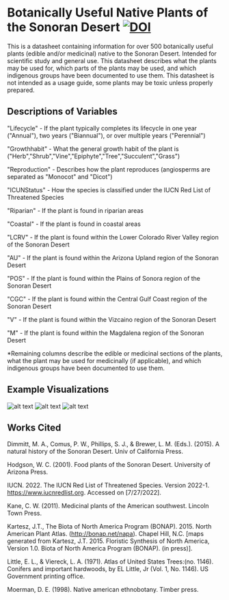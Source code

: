 Botanically Useful Native Plants of the Sonoran Desert [![DOI](https://zenodo.org/badge/DOI/10.5281/zenodo.6918124.svg)](https://doi.org/10.5281/zenodo.6918124)
=====================
This is a datasheet containing information for over 500 botanically useful plants (edible and/or medicinal) native to the Sonoran Desert. Intended for scientific study and general use. This datasheet describes what the plants may be used for, which parts of the plants may be used, and which indigenous groups have been documented to use them. This datasheet is not intended as a usage guide, some plants may be toxic unless properly prepared.

## Descriptions of Variables 

"Lifecycle" - If the plant typically completes its lifecycle in one year ("Annual"), two years ("Biannual"), or over multiple years ("Perennial")

"Growthhabit" - What the general growth habit of the plant is ("Herb","Shrub","Vine","Epiphyte","Tree","Succulent","Grass")

"Reproduction" - Describes how the plant reproduces (angiosperms are separated as "Monocot" and "Dicot")

"ICUNStatus" - How the species is classified under the IUCN Red List of Threatened Species

"Riparian" - If the plant is found in riparian areas

"Coastal" - If the plant is found in coastal areas

"LCRV" - If the plant is found within the Lower Colorado River Valley region of the Sonoran Desert

"AU" - If the plant is found within the Arizona Upland region of the Sonoran Desert

"POS" - If the plant is found within the Plains of Sonora region of the Sonoran Desert

"CGC" - If the plant is found within the Central Gulf Coast region of the Sonoran Desert

"V" - If the plant is found within the Vizcaino region of the Sonoran Desert

"M" - If the plant is found within the Magdalena region of the Sonoran Desert

*Remaining columns describe the edible or medicinal sections of the plants, what the plant may be used for medicinally (if applicable), and which indigenous groups have been documented to use them.

## Example Visualizations

![alt text](https://i.imgur.com/XCazXU4.jpg)
![alt text](https://i.imgur.com/Q6AbL9s.png)
![alt text](https://i.imgur.com/94qi8Aq.png)

## Works Cited

Dimmitt, M. A., Comus, P. W., Phillips, S. J., & Brewer, L. M. (Eds.). (2015). A natural history of the Sonoran Desert. Univ of California Press.

Hodgson, W. C. (2001). Food plants of the Sonoran Desert. University of Arizona Press.

IUCN. 2022. The IUCN Red List of Threatened Species. Version 2022-1. https://www.iucnredlist.org. Accessed on [7/27/2022].

Kane, C. W. (2011). Medicinal plants of the American southwest. Lincoln Town Press.

Kartesz, J.T., The Biota of North America Program (BONAP). 2015. North American Plant Atlas. (http://bonap.net/napa). Chapel Hill, N.C. [maps generated from Kartesz, J.T. 2015. Floristic Synthesis of North America, Version 1.0. Biota of North America Program (BONAP). (in press)].  

Little, E. L., & Viereck, L. A. (1971). Atlas of United States Trees:(no. 1146). Conifers and important hardwoods, by EL Little, Jr (Vol. 1, No. 1146). US Government printing office.

Moerman, D. E. (1998). Native american ethnobotany. Timber press.
